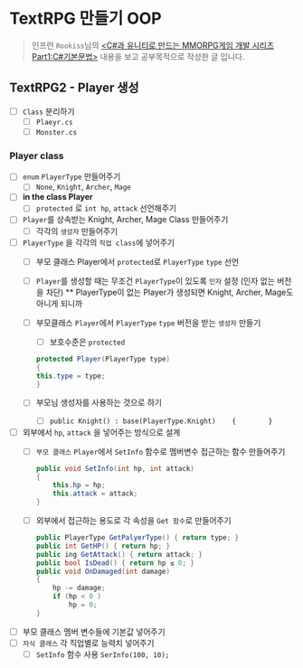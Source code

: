 # TextRPG 만들기 OOP

> 인프런 `Rookiss`님의 [<C#과 유니티로 만드는 MMORPG게임 개발 시리즈 Part1:C#기본문법>](https://inf.run/CJG3) 내용을 보고 공부목적으로 작성한 글 입니다.

## TextRPG2 - Player 생성 
- [ ]  `Class` 분리하기
    - [ ]  `Plaeyr.cs`
    - [ ]  `Monster.cs`

### Player class
- [ ]  `enum` `PlayerType`   만들어주기
    - [ ]  `None`, `Knight`, `Archer`, `Mage`
- [ ]  **in the class Player**
    - [ ]  `protected` 로 `int hp`, `attack` 선언해주기
- [ ]  `Player`를 상속받는 Knight, Archer, Mage Class 만들어주기
    - [ ]  각각의 `생성자` 만들어주기
- [ ]  `PlayerType` 을 각각의 `직업 class`에 넣어주기
    - [ ]  부모 클래스 Player에서 `protected`로 `PlayerType` `type` 선언
    - [ ]  `Player`를 생성할 때는 무조건 `PlayerType`이 있도록 `인자` 설정 (인자 없는 버전을 차단)
    ** PlayerType이 없는 Player가 생성되면 Knight, Archer, Mage도 아니게 되니까
    - [ ]  부모클래스 `Player`에서 `PlayerType` `type` 버전을 받는 `생성자` 만들기
        - [ ]  보호수준은 `protected`
        
        ```csharp
        protected Player(PlayerType type)
        {
        this.type = type;
        }
        ```
        
    - [ ]  부모님 생성자를 사용하는 것으로 하기
        - [ ]  `public Knight() : base(PlayerType.Knight)    {        }`
- [ ]  외부에서 `hp`, `attack` 을 넣어주는 방식으로 설계
    - [ ]  `부모 클래스` `Player`에서 `SetInfo` 함수로 멤버변수 접근하는 함수 만들어주기
        
        ```csharp
        public void SetInfo(int hp, int attack)
        {
        	this.hp = hp;
        	this.attack = attack;
        }
        ```
        
    - [ ]  외부에서 접근하는 용도로 각 속성을 `Get 함수`로 만들어주기
        
        ```csharp
        public PlayerType GetPalyerType() { return type; } 
        public int GetHP() { return hp; } 
        public ing GetAttack() { return attack; } 
        public bool IsDead() { return hp ≤ 0; }
        public void OnDamaged(int damage) 
        {  
            hp -= damage;
            if (hp < 0 ) 
                hp = 0; 
        }
        ```        
- [ ]  부모 클래스 멤버 변수들에 기본값 넣어주기
- [ ]  `자식 클래스` 각 직업별로 능력치 넣어주기
    - [ ]  `SetInfo` 함수 사용
    `SerInfo(100, 10);`